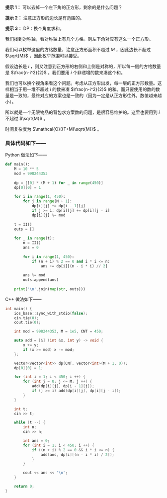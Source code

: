 **提示 1：** 可以去掉一个左下角的正方形，剩余的是什么问题？

**提示 2：** 注意正方形的边长是有范围的。

**提示 3：** DP：换个角度求和。

我们找到对称轴，看对称轴上有几个方格。则左下角对应有这么一个正方形。

我们可以枚举这里的方格数量，注意正方形面积不超过 $M$ ，因此边长不超过 $\sqrt{M}$ ，因此枚举范围可以接受。

假设边长是 $i$ ，则又注意到正方形的右侧和上侧是对称的，所以每一侧的方格数量是 $\frac{n-i^2}{2}$ 。我们要用 $i$ 个非递增的数来凑这个和。

我们也可以换个视角来看这个问题。考虑从正方形出发，每一层的正方形数量。这样相当于用一堆不超过 $i$ 的数来凑 $\frac{n-i^2}{2}$ 的和。而只要使用的数的数量是一致的，最终对应的方案也是一致的（因为一定是从正方形往外，数值越来越小）。

所以就是一个无限物品的背包求方案数的问题，是很容易维护的。这里也要用到 $i$ 不超过 $\sqrt{M}$ 。

时间复杂度为 $\mathcal{O}((T+M)\sqrt{M})$ 。

### 具体代码如下——

Python 做法如下——

```Python []
def main(): 
    M = 10 ** 5
    mod = 998244353
    
    dp = [[0] * (M + 1) for _ in range(450)]
    dp[0][0] = 1
    
    for i in range(1, 450):
        for j in range(M + 1):
            dp[i][j] += dp[i - 1][j]
            if j >= i: dp[i][j] += dp[i][j - i]
            dp[i][j] %= mod
    
    t = II()
    outs = []
    
    for _ in range(t):
        n = II()
        ans = 0
        
        for i in range(1, 450):
            if (n + i) % 2 == 0 and i * i <= n:
                ans += dp[i][(n - i * i) // 2]
        
        ans %= mod
        outs.append(ans)
    
    print('\n'.join(map(str, outs)))
```

C++ 做法如下——

```cpp []
int main() {
	ios_base::sync_with_stdio(false);
	cin.tie(0);
	cout.tie(0);

	int mod = 998244353, M = 1e5, CNT = 450;

	auto add = [&] (int &x, int y) -> void {
		x += y;
		if (x >= mod) x -= mod;
	};

	vector<vector<int>> dp(CNT, vector<int>(M + 1, 0));
	dp[0][0] = 1;

	for (int i = 1; i < 450; i ++) {
		for (int j = 0; j <= M; j ++) {
			add(dp[i][j], dp[i - 1][j]);
			if (j >= i) add(dp[i][j], dp[i][j - i]);
		}
	}

	int t;
	cin >> t;

	while (t --) {
		int n;
		cin >> n;

		int ans = 0;
		for (int i = 1; i < 450; i ++) {
			if ((n + i) % 2 == 0 && i * i <= n) {
				add(ans, dp[i][(n - i * i) / 2]);
			}
		}

		cout << ans << '\n';
	}

	return 0;
}
```
